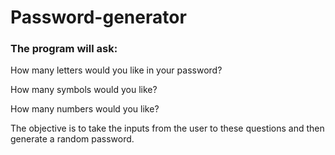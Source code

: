 # Password-generator

### The program will ask: ###

How many letters would you like in your password?

How many symbols would you like?

How many numbers would you like?

The objective is to take the inputs from the user to these questions and then generate a random password.

